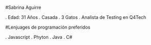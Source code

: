 #Sabrina Aguirre

  . Edad: 31 Años
  . Casada
  . 3 Gatos
  . Analista de Testing en Q4Tech 

#Lenjuages de programación preferidos

. Javascript
. Phyton
. Java
. C#
